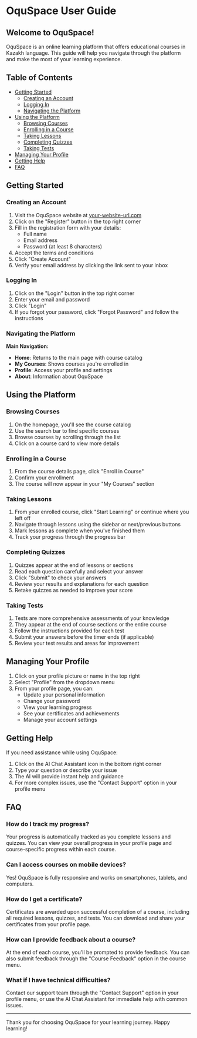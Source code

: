 # OquSpace User Guide

## Welcome to OquSpace!

OquSpace is an online learning platform that offers educational courses in Kazakh language. This guide will help you navigate through the platform and make the most of your learning experience.

## Table of Contents

- [Getting Started](#getting-started)
  - [Creating an Account](#creating-an-account)
  - [Logging In](#logging-in)
  - [Navigating the Platform](#navigating-the-platform)
- [Using the Platform](#using-the-platform)
  - [Browsing Courses](#browsing-courses)
  - [Enrolling in a Course](#enrolling-in-a-course)
  - [Taking Lessons](#taking-lessons)
  - [Completing Quizzes](#completing-quizzes)
  - [Taking Tests](#taking-tests)
- [Managing Your Profile](#managing-your-profile)
- [Getting Help](#getting-help)
- [FAQ](#faq)

## Getting Started

### Creating an Account

1. Visit the OquSpace website at [your-website-url.com](https://your-website-url.com)
2. Click on the "Register" button in the top right corner
3. Fill in the registration form with your details:
   - Full name
   - Email address
   - Password (at least 8 characters)
4. Accept the terms and conditions
5. Click "Create Account"
6. Verify your email address by clicking the link sent to your inbox

### Logging In

1. Click on the "Login" button in the top right corner
2. Enter your email and password
3. Click "Login"
4. If you forgot your password, click "Forgot Password" and follow the instructions

### Navigating the Platform

**Main Navigation:**

- **Home**: Returns to the main page with course catalog
- **My Courses**: Shows courses you're enrolled in
- **Profile**: Access your profile and settings
- **About**: Information about OquSpace

## Using the Platform

### Browsing Courses

1. On the homepage, you'll see the course catalog
2. Use the search bar to find specific courses
3. Browse courses by scrolling through the list
4. Click on a course card to view more details

### Enrolling in a Course

1. From the course details page, click "Enroll in Course"
2. Confirm your enrollment
3. The course will now appear in your "My Courses" section

### Taking Lessons

1. From your enrolled course, click "Start Learning" or continue where you left off
2. Navigate through lessons using the sidebar or next/previous buttons
3. Mark lessons as complete when you've finished them
4. Track your progress through the progress bar

### Completing Quizzes

1. Quizzes appear at the end of lessons or sections
2. Read each question carefully and select your answer
3. Click "Submit" to check your answers
4. Review your results and explanations for each question
5. Retake quizzes as needed to improve your score

### Taking Tests

1. Tests are more comprehensive assessments of your knowledge
2. They appear at the end of course sections or the entire course
3. Follow the instructions provided for each test
4. Submit your answers before the timer ends (if applicable)
5. Review your test results and areas for improvement

## Managing Your Profile

1. Click on your profile picture or name in the top right
2. Select "Profile" from the dropdown menu
3. From your profile page, you can:
   - Update your personal information
   - Change your password
   - View your learning progress
   - See your certificates and achievements
   - Manage your account settings

## Getting Help

If you need assistance while using OquSpace:

1. Click on the AI Chat Assistant icon in the bottom right corner
2. Type your question or describe your issue
3. The AI will provide instant help and guidance
4. For more complex issues, use the "Contact Support" option in your profile menu

## FAQ

### How do I track my progress?

Your progress is automatically tracked as you complete lessons and quizzes. You can view your overall progress in your profile page and course-specific progress within each course.

### Can I access courses on mobile devices?

Yes! OquSpace is fully responsive and works on smartphones, tablets, and computers.

### How do I get a certificate?

Certificates are awarded upon successful completion of a course, including all required lessons, quizzes, and tests. You can download and share your certificates from your profile page.

### How can I provide feedback about a course?

At the end of each course, you'll be prompted to provide feedback. You can also submit feedback through the "Course Feedback" option in the course menu.

### What if I have technical difficulties?

Contact our support team through the "Contact Support" option in your profile menu, or use the AI Chat Assistant for immediate help with common issues.

---

Thank you for choosing OquSpace for your learning journey. Happy learning!
